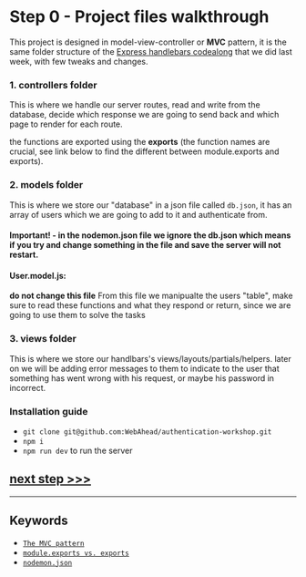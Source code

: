 # Step 0 - Project files walkthrough

This project is designed in model-view-controller or **MVC** pattern, it is the same folder structure of the [Express handlebars codealong](https://github.com/foundersandcoders/express-handlebars-workshop) that we did last week, with few tweaks and changes.
 


### 1. controllers folder

This is where we handle our server routes, read and write from the database, decide which response we are going to send back and which page to render for each route.

the functions are exported using the **exports** (the function names are crucial, see link below to find the different between module.exports and exports).


### 2. models folder

This is where we store our "database" in a json file called `db.json`, it has an array of users which we are going to add to it and authenticate from.

#### Important! - in the nodemon.json file we ignore the db.json which means if you try and change something in the file and save the server will not restart.


#### User.model.js:
**do not change this file**
From this file we manipualte the users "table", make sure to read these functions and what they respond or return, since we are going to use them to solve the tasks

### 3. views folder
This is where we store our handlbars's views/layouts/partials/helpers.
later on we will be adding error messages to them to indicate to the user that something has went wrong with his request, or maybe his password in incorrect.


### Installation guide

- `git clone git@github.com:WebAhead/authentication-workshop.git`
- `npm i`
- `npm run dev` to run the server

### 


## [**next step >>>**](walkthrough/step01.md)
---
## Keywords
* [`The MVC pattern`](https://www.tutorialspoint.com/mvc_framework/mvc_framework_introduction.htm)
* [`module.exports vs. exports`](https://www.freecodecamp.org/news/node-js-module-exports-vs-exports-ec7e254d63ac/)
* [`nodemon.json`](https://www.npmjs.com/package/nodemon#config-files)
